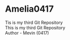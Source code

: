 # Amelia0417
Tis is my third Git Repository
<br>
This is my third Git Repository
<br>
Author - Mevin (0417)

